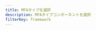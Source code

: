 ```yaml
---
title: MFAタイプを選択
description: MFAタイプコンポーネントを選択
filterKey: framework
---
```


<inline-fragment framework="react" src="~/ui/auth/fragments/react/select-mfa-type.md"></inline-fragment> <inline-fragment framework="angular" src="~/ui/auth/fragments/angular/select-mfa-type.md"></inline-fragment> <inline-fragment framework="vue" src="~/ui/auth/fragments/vue/select-mfa-type.md"></inline-fragment> <inline-fragment framework="ionic" src="~/ui/auth/fragments/ionic/select-mfa-type.md"></inline-fragment>